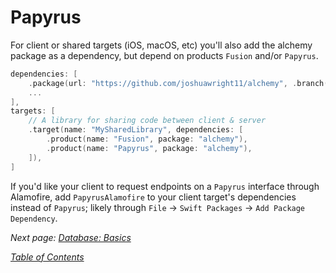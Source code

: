 # Papyrus

For client or shared targets (iOS, macOS, etc) you'll also add the alchemy package as a dependency, but depend on products `Fusion` and/or `Papyrus`.

```swift
dependencies: [
    .package(url: "https://github.com/joshuawright11/alchemy", .branch("master"))
    ...
],
targets: [
    // A library for sharing code between client & server
    .target(name: "MySharedLibrary", dependencies: [
        .product(name: "Fusion", package: "alchemy"),
        .product(name: "Papyrus", package: "alchemy"),
    ]),
]
```

If you'd like your client to request endpoints on a `Papyrus` interface through Alamofire, add `PapyrusAlamofire` to your client target's dependencies instead of `Papyrus`; likely through `File` -> `Swift Packages` -> `Add Package Dependency`.

_Next page: [Database: Basics](5a_DatabaseBasics.md)_

_[Table of Contents](/Docs)_